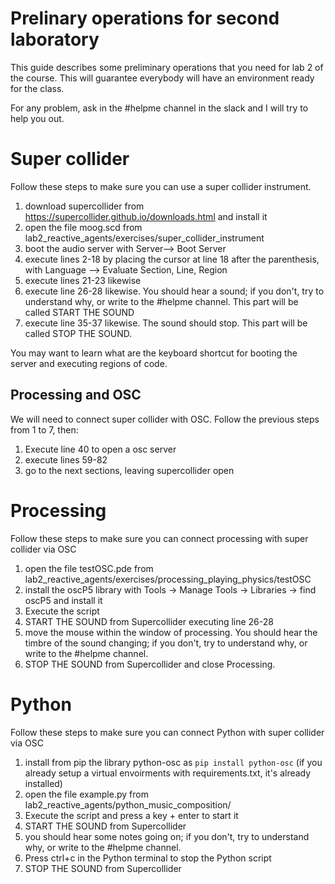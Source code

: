 # Prelinary operations for second laboratory

This guide describes some preliminary operations that you need for lab 2 of the course.
This will guarantee everybody will have an environment ready for the class.

For any problem, ask in the #helpme channel in the slack and I will try to help you out.

# Super collider
Follow these steps to make sure you can use a super collider instrument.


1. download supercollider from https://supercollider.github.io/downloads.html and install it
2. open the file moog.scd from lab2_reactive_agents/exercises/super_collider_instrument
3. boot the audio server with Server--> Boot Server 
4. execute lines 2-18 by placing the cursor at line 18 after the parenthesis, with Language --> Evaluate Section, Line, Region
5. execute lines 21-23 likewise
6. execute line 26-28 likewise. You should hear a sound; if you don't, try to understand why, or write to the #helpme channel. This part will be called START THE SOUND
7. execute line 35-37 likewise. The sound should stop. This part will be called STOP THE SOUND.

You may want to learn what are the keyboard shortcut for booting the server and executing regions of code.


## Processing and OSC
We will need to connect super collider with OSC. Follow the previous steps from 1 to 7, then:

1. Execute line 40 to open a osc server
2. execute lines 59-82
3. go to the next sections, leaving supercollider open

# Processing
Follow these steps to make sure you can connect processing with super collider via OSC

1. open the file testOSC.pde from lab2_reactive_agents/exercises/processing_playing_physics/testOSC
2. install the oscP5 library with Tools -> Manage Tools -> Libraries -> find oscP5 and install it
3. Execute the script
4. START THE SOUND from Supercollider executing line 26-28
5. move the mouse within the window of processing. You should hear the timbre of the sound changing; if you don't, try to understand why, or write to the #helpme channel.
6. STOP THE SOUND from Supercollider and close Processing.


# Python
Follow these steps to make sure you can connect Python with super collider via OSC

1. install from pip the library python-osc as ```pip install python-osc``` (if you already setup a virtual envoirments with requirements.txt, it's already installed)
2. open the file example.py  from lab2_reactive_agents/python_music_composition/
3. Execute the script and press a key + enter to start it
4. START THE SOUND from Supercollider
5. you should hear some notes going on; if you don't, try to understand why, or write to the #helpme channel.
6. Press ctrl+c in the Python terminal to stop the Python script
7. STOP THE SOUND from Supercollider
